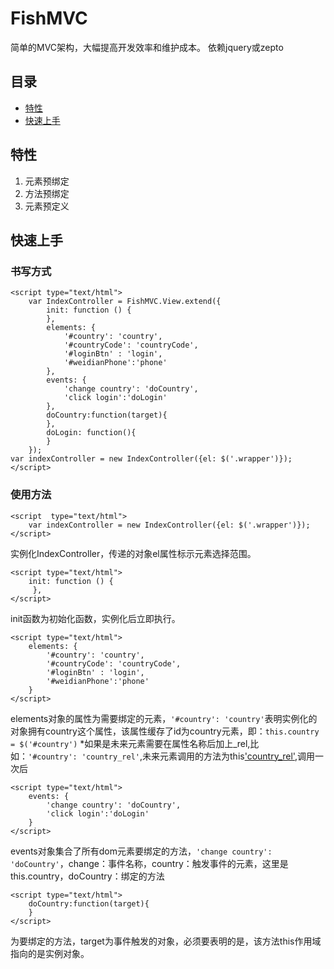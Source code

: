 # FishMVC

简单的MVC架构，大幅提高开发效率和维护成本。
依赖jquery或zepto

##	目录

*	[特性](#特性)
*	[快速上手](#快速上手)


##	特性

1.	元素预绑定
2.	方法预绑定
3.	元素预定义

## 快速上手


### 书写方式
	
	<script type="text/html">
        var IndexController = FishMVC.View.extend({
            init: function () {
            },
            elements: {
                '#country': 'country',
                '#countryCode': 'countryCode',
                '#loginBtn' : 'login',
                '#weidianPhone':'phone'
            },
            events: {
                'change country': 'doCountry',
                'click login':'doLogin'
            },
            doCountry:function(target){
            },
            doLogin: function(){
            }
        });
	var indexController = new IndexController({el: $('.wrapper')});
	</script>

### 使用方法
    <script  type="text/html">
        var indexController = new IndexController({el: $('.wrapper')});
    </script>
实例化IndexController，传递的对象el属性标示元素选择范围。

    <script type="text/html">
        init: function () {
         },
    </script>
init函数为初始化函数，实例化后立即执行。

    <script type="text/html">
        elements: {
            '#country': 'country',
            '#countryCode': 'countryCode',
            '#loginBtn' : 'login',
            '#weidianPhone':'phone'
        }
    </script>

elements对象的属性为需要绑定的元素，``'#country': 'country'``表明实例化的对象拥有country这个属性，该属性缓存了id为country元素，即：``this.country = $('#country')``
*如果是未来元素需要在属性名称后加上_rel,比如：``'#country': 'country_rel'``,未来元素调用的方法为this['country_rel'](),调用一次后


	<script type="text/html">
        events: {
            'change country': 'doCountry',
            'click login':'doLogin'
        }
    </script>
events对象集合了所有dom元素要绑定的方法，``'change country': 'doCountry'``，change：事件名称，country：触发事件的元素，这里是this.country，doCountry：绑定的方法

	<script type="text/html">
        doCountry:function(target){
        }
    </script>
为要绑定的方法，target为事件触发的对象，必须要表明的是，该方法this作用域指向的是实例对象。